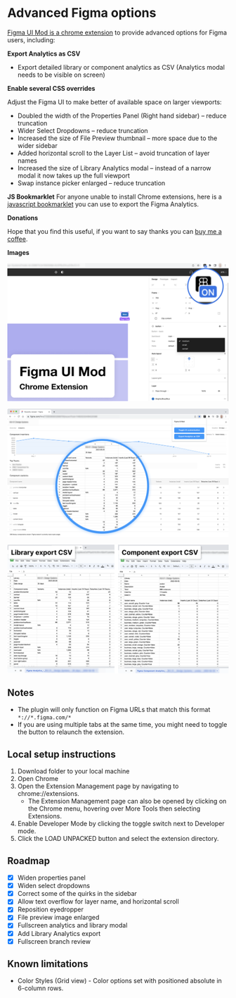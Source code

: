 # Advanced Figma options

[Figma UI Mod is a chrome extension](https://chrome.google.com/webstore/detail/figma-ui-mod/pakkdlcbmijjkcocojcgonopnbkeolle) to provide advanced options for Figma users, including:

**Export Analytics as CSV**
* Export detailed library or component analytics as CSV (Analytics modal needs to be visible on screen)

**Enable several CSS overrides**

Adjust the Figma UI to make better of available space on larger viewports:
* Doubled the width of the Properties Panel (Right hand sidebar) – reduce truncation
* Wider Select Dropdowns – reduce truncation
* Increased the size of File Preview thumbnail – more space due to the wider sidebar
* Added horizontal scroll to the Layer List – avoid truncation of layer names
* Increased the size of Library Analytics modal – instead of a narrow modal it now takes up the full viewport
* Swap instance picker enlarged – reduce truncation

**JS Bookmarklet**
For anyone unable to install Chrome extensions, here is a [javascript bookmarklet](https://gist.github.com/NoWorries/5c1763d6ad2ec784366d23b0880ae666) you can use to export the Figma Analytics.


**Donations**

Hope that you find this useful, if you want to say thanks you can [buy me a coffee](https://www.buymeacoffee.com/joshdesignnz).

**Images**

![Screenshot of the plugin enabled, showing the expanded Properties Panel and wider dropdown](images/chrome_store_1280x800.png)

![Figma Analytics modal is displayed on screen with an overlay showing how the content has been extracted to a CSV file](images/Figma_Analytics_-_Export_example.png)

![Two examples of CSV files exported by the plugin, showing details for a Library and a Componenent](images/CSV_examples.png)

## Notes
* The plugin will only function on Figma URLs that match this format `*://*.figma.com/*`
* If you are using multiple tabs at the same time, you might need to toggle the button to relaunch the extension.

## Local setup instructions
1. Download folder to your local machine
2. Open Chrome
3. Open the Extension Management page by navigating to chrome://extensions.
   - The Extension Management page can also be opened by clicking on the Chrome menu, hovering over More Tools then selecting Extensions.
4. Enable Developer Mode by clicking the toggle switch next to Developer mode.
5. Click the LOAD UNPACKED button and select the extension directory.

## Roadmap
- [x] Widen properties panel
- [x] Widen select dropdowns
- [x] Correct some of the quirks in the sidebar
- [x] Allow text overflow for layer name, and horizontal scroll
- [x] Reposition eyedropper
- [x] File preview image enlarged
- [x] Fullscreen analytics and library modal
- [x] Add Library Analytics export
- [x] Fullscreen branch review 

## Known limitations
* Color Styles (Grid view) - Color options set with positioned absolute in 6-column rows.
